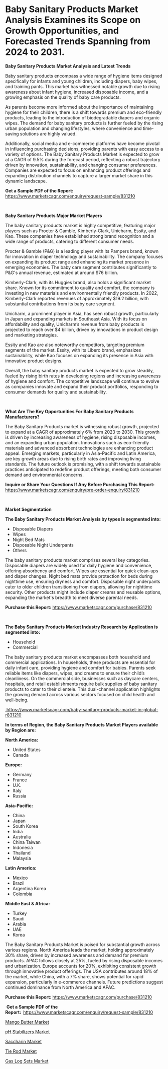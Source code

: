 <p><h1>Baby Sanitary Products Market Analysis Examines its Scope on Growth Opportunities, and Forecasted Trends Spanning from 2024 to 2031.</h1></p><p><strong>Baby Sanitary Products Market Analysis and Latest Trends</strong></p>
<p><p>Baby sanitary products encompass a wide range of hygiene items designed specifically for infants and young children, including diapers, baby wipes, and training pants. This market has witnessed notable growth due to rising awareness about infant hygiene, increased disposable income, and a growing emphasis on the quality of baby care products. </p><p>As parents become more informed about the importance of maintaining hygiene for their children, there is a shift towards premium and eco-friendly products, leading to the introduction of biodegradable diapers and organic wipes. The demand for baby sanitary products is further fueled by the rising urban population and changing lifestyles, where convenience and time-saving solutions are highly valued.</p><p>Additionally, social media and e-commerce platforms have become pivotal in influencing purchasing decisions, providing parents with easy access to a variety of options. The Baby Sanitary Products Market is expected to grow at a CAGR of 9.5% during the forecast period, reflecting a robust trajectory driven by innovation, sustainability, and changing consumer preferences. Companies are expected to focus on enhancing product offerings and expanding distribution channels to capture a larger market share in this dynamic landscape.</p></p>
<p><strong>Get a Sample PDF of the Report:&nbsp;</strong> <a href="https://www.marketscagr.com/enquiry/request-sample/831210?utm_campaign=1436&utm_medium=2&utm_source=Github&utm_content=ia&utm_term=08102024&utm_id=baby-sanitary-products">https://www.marketscagr.com/enquiry/request-sample/831210</a></p>
<p>&nbsp;</p>
<p><strong>Baby Sanitary Products Major Market Players</strong></p>
<p><p>The baby sanitary products market is highly competitive, featuring major players such as Procter & Gamble, Kimberly-Clark, Unicharm, Essity, and Kao. These companies have established strong brand recognition and a wide range of products, catering to different consumer needs.</p><p>Procter & Gamble (P&G) is a leading player with its Pampers brand, known for innovation in diaper technology and sustainability. The company focuses on expanding its product range and enhancing its market presence in emerging economies. The baby care segment contributes significantly to P&G's annual revenue, estimated at around $76 billion.</p><p>Kimberly-Clark, with its Huggies brand, also holds a significant market share. Known for its commitment to quality and comfort, the company is investing in new materials and environmentally friendly products. In 2022, Kimberly-Clark reported revenues of approximately $19.2 billion, with substantial contributions from its baby care segment.</p><p>Unicharm, a prominent player in Asia, has seen robust growth, particularly in Japan and expanding markets in Southeast Asia. With its focus on affordability and quality, Unicharm’s revenue from baby products is projected to reach over $4 billion, driven by innovations in product design and marketing strategies.</p><p>Essity and Kao are also noteworthy competitors, targeting premium segments of the market. Essity, with its Libero brand, emphasizes sustainability, while Kao focuses on expanding its presence in Asia with innovative product designs. </p><p>Overall, the baby sanitary products market is expected to grow steadily, fueled by rising birth rates in developing regions and increasing awareness of hygiene and comfort. The competitive landscape will continue to evolve as companies innovate and expand their product portfolios, responding to consumer demands for quality and sustainability.</p></p>
<p>&nbsp;</p>
<p><strong>What Are The Key Opportunities For Baby Sanitary Products Manufacturers?</strong></p>
<p><p>The Baby Sanitary Products market is witnessing robust growth, projected to expand at a CAGR of approximately 6% from 2023 to 2030. This growth is driven by increasing awareness of hygiene, rising disposable incomes, and an expanding urban population. Innovations such as eco-friendly materials and advanced absorbent technologies are enhancing product appeal. Emerging markets, particularly in Asia-Pacific and Latin America, are key growth areas due to rising birth rates and improving living standards. The future outlook is promising, with a shift towards sustainable practices anticipated to redefine product offerings, meeting both consumer demand and environmental concerns.</p></p>
<p><strong>Inquire or Share Your Questions If Any Before Purchasing This Report:</strong> <a href="https://www.marketscagr.com/enquiry/pre-order-enquiry/831210?utm_campaign=1436&utm_medium=2&utm_source=Github&utm_content=ia&utm_term=08102024&utm_id=baby-sanitary-products">https://www.marketscagr.com/enquiry/pre-order-enquiry/831210</a></p>
<p>&nbsp;</p>
<p><strong>Market Segmentation</strong></p>
<p><strong>The Baby Sanitary Products Market Analysis by types is segmented into:</strong></p>
<p><ul><li>Disposable Diapers</li><li>Wipes</li><li>Night Bed Mats</li><li>Disposable Night Underpants</li><li>Others</li></ul></p>
<p><p>The baby sanitary products market comprises several key categories. Disposable diapers are widely used for daily hygiene and convenience, offering absorbency and comfort. Wipes are essential for quick clean-ups and diaper changes. Night bed mats provide protection for beds during nighttime use, ensuring dryness and comfort. Disposable night underpants cater to older children transitioning from diapers, allowing for nighttime security. Other products might include diaper creams and reusable options, expanding the market's breadth to meet diverse parental needs.</p></p>
<p><strong>Purchase this Report:&nbsp;</strong><a href="https://www.marketscagr.com/purchase/831210?utm_campaign=1436&utm_medium=2&utm_source=Github&utm_content=ia&utm_term=08102024&utm_id=baby-sanitary-products">https://www.marketscagr.com/purchase/831210</a></p>
<p>&nbsp;</p>
<p><strong>The Baby Sanitary Products Market Industry Research by Application is segmented into:</strong></p>
<p><ul><li>Household</li><li>Commercial</li></ul></p>
<p><p>The baby sanitary products market encompasses both household and commercial applications. In households, these products are essential for daily infant care, providing hygiene and comfort for babies. Parents seek reliable items like diapers, wipes, and creams to ensure their child’s cleanliness. On the commercial side, businesses such as daycare centers, hospitals, and retail establishments require bulk supplies of baby sanitary products to cater to their clientele. This dual-channel application highlights the growing demand across various sectors focused on child health and well-being.</p></p>
<p><a href="https://www.marketscagr.com/baby-sanitary-products-market-in-global-r831210?utm_campaign=1436&utm_medium=2&utm_source=Github&utm_content=ia&utm_term=08102024&utm_id=baby-sanitary-products">&nbsp;https://www.marketscagr.com/baby-sanitary-products-market-in-global-r831210</a></p>
<p><strong>In terms of Region, the Baby Sanitary Products Market Players available by Region are:</strong></p>
<p>
    <p> <strong> North America: </strong>
        <ul>
            <li>United States</li>
            <li>Canada</li>
        </ul>
        </p> 
    <p> <strong> Europe: </strong>
        <ul>
            <li>Germany</li>
            <li>France</li>
            <li>U.K.</li>
            <li>Italy</li>
            <li>Russia</li>
        </ul>
        </p> 
    <p> <strong> Asia-Pacific: </strong>
        <ul>
            <li>China</li>
            <li>Japan</li>
            <li>South Korea</li>
            <li>India</li>
            <li>Australia</li>
            <li>China Taiwan</li>
            <li>Indonesia</li>
            <li>Thailand</li>
            <li>Malaysia</li>
        </ul>
        </p> 
    <p> <strong> Latin America: </strong>
        <ul>
            <li>Mexico</li>
            <li>Brazil</li>
            <li>Argentina Korea</li>
            <li>Colombia</li>
        </ul>
        </p> 
    <p> <strong> Middle East & Africa: </strong>
        <ul>
            <li>Turkey</li>
            <li>Saudi</li>
            <li>Arabia</li>
            <li>UAE</li>
            <li>Korea</li>
        </ul>
    </p>
    </p>
<p><p>The Baby Sanitary Products Market is poised for substantial growth across various regions. North America leads the market, holding approximately 30% share, driven by increased awareness and demand for premium products. APAC follows closely at 25%, fueled by rising disposable incomes and urbanization. Europe accounts for 20%, exhibiting consistent growth through innovative product offerings. The USA contributes around 18% of the market, while China, with a 7% share, shows potential for rapid expansion, particularly in e-commerce channels. Future predictions suggest continued dominance from North America and APAC.</p></p>
<p><strong>Purchase this Report: </strong><a href="https://www.marketscagr.com/purchase/831210?utm_campaign=1436&utm_medium=2&utm_source=Github&utm_content=ia&utm_term=08102024&utm_id=baby-sanitary-products">https://www.marketscagr.com/purchase/831210</a></p>
<p>&nbsp;<strong>Get a Sample PDF of the Report:&nbsp;&nbsp;</strong><a href="https://www.marketscagr.com/enquiry/request-sample/831210?utm_campaign=1436&utm_medium=2&utm_source=Github&utm_content=ia&utm_term=08102024&utm_id=baby-sanitary-products">https://www.marketscagr.com/enquiry/request-sample/831210</a></p>
<p><strong></strong></p>
<p><p><a href="https://issuu.com/reportprime-2/docs/mango-butter-market-size-2030.pptx_b6e56fb739b004?utm_campaign=1436&utm_medium=2&utm_source=Github&utm_content=ia&utm_term=08102024&utm_id=baby-sanitary-products">Mango Butter Market</a></p><p><a href="https://www.linkedin.com/pulse/ph-stabilizers-market-revolution-size-share-emerging-trends-ybmue?utm_campaign=1436&utm_medium=2&utm_source=Github&utm_content=ia&utm_term=08102024&utm_id=baby-sanitary-products">pH Stabilizers Market</a></p><p><a href="https://issuu.com/reportprime-2/docs/saccharin-market-size-2030.pptx_89ad364d08c4ee?utm_campaign=1436&utm_medium=2&utm_source=Github&utm_content=ia&utm_term=08102024&utm_id=baby-sanitary-products">Saccharin Market</a></p><p><a href="https://www.linkedin.com/pulse/tie-rod-market-investigation-industry-evolution-forecast-ol6me?utm_campaign=1436&utm_medium=2&utm_source=Github&utm_content=ia&utm_term=08102024&utm_id=baby-sanitary-products">Tie Rod Market</a></p><p><a href="https://www.linkedin.com/pulse/market-forecasting-change-global-gas-log-sets-dynamics-d9woe?utm_campaign=1436&utm_medium=2&utm_source=Github&utm_content=ia&utm_term=08102024&utm_id=baby-sanitary-products">Gas Log Sets Market</a></p></p>